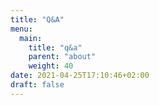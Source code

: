 ```yaml
---
title: "Q&A"
menu:
  main:
    title: "q&a"
    parent: "about"
    weight: 40
date: 2021-04-25T17:10:46+02:00
draft: false
---
```


